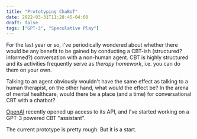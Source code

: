 ```yaml
---
title: "Prototyping ChaBoT"
date: 2022-03-31T11:28:45-04:00
draft: false
tags: ["GPT-3", "Speculative Play"]
---
```



<!-- {{ $image := resources.Get "/images/chatbot.png" }}
<img src="{{ $image.RelPermalink }}" width="{{ $image.Width }}" height="{{ $image.Height }}"> -->

For the last year or so, I've periodically wondered about whether there would be any benefit to be gained by conducting a CBT-ish (structured? informed?) conversation with a non-human agent. CBT is highly structured and its activities frequently serve as *therapy homework*, i.e. you can do them on your own.

Talking to an agent obviously wouldn't have the same effect as talking to a human therapist, on the other hand, what *would* the effect be? In the arena of mental healthcare, would there be a place (and a time) for conversational CBT with a chatbot?

[OpenAI](https://openai.com/) recently opened up access to its API, and I've started working on a GPT-3 powered CBT "assistant".

The current prototype is pretty rough. But it is a start.
